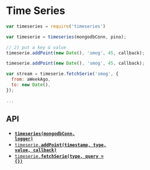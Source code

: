 # Time Series


```js
var timeseries = require('timeseries')

var timeserie = timeseries(mongodbConn, pino);

// 2) put a key & value
timeserie.addPoint(new Date(), 'smog', 45, callback);

timeserie.addPoint(new Date(), 'smog', 45, callback);

var stream = timeserie.fetchSerie('smog', {
  from: aWeekAgo,
  to: new Date(),
});

...

```

<a name="api"></a>
## API

  * <a href="#creator"><code><b>timeseries(mongodbConn, logger)</b></code></a>
  * <a href="#addPoint"><code>timeserie.<b>addPoint(timestamp, type, value, callback)</b></code></a>
  * <a href="#fetchSerie"><code>timeserie.<b>fetchSerie(type, query = {})</b></code></a>
